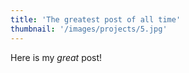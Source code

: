 ```yaml
---
title: 'The greatest post of all time'
thumbnail: '/images/projects/5.jpg'
---
```


Here is my _great_ post!